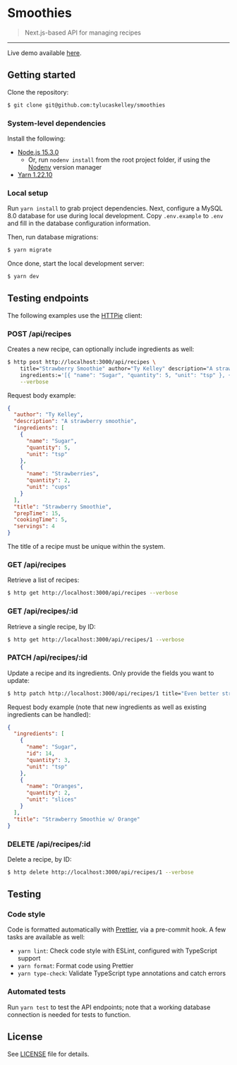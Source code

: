 # Smoothies

> Next.js-based API for managing recipes

---

Live demo available [here](https://smoothies-psi.vercel.app/api/recipes).

## Getting started

Clone the repository:

```bash
$ git clone git@github.com:tylucaskelley/smoothies
```

### System-level dependencies

Install the following:

- [Node.js 15.3.0](https://nodejs.org/en/download/)
  - Or, run `nodenv install` from the root project folder, if
    using the [Nodenv](https://github.com/nodenv/nodenv) version manager
- [Yarn 1.22.10](https://yarnpkg.com/)

### Local setup

Run `yarn install` to grab project dependencies. Next, configure a MySQL 8.0 database
for use during local development. Copy `.env.example` to `.env` and fill in the database
configuration information.

Then, run database migrations:

```bash
$ yarn migrate
```

Once done, start the local development server:

```bash
$ yarn dev
```

## Testing endpoints

The following examples use the [HTTPie](https://httpie.io/) client:

### POST /api/recipes

Creates a new recipe, can optionally include ingredients as well:

```bash
$ http post http://localhost:3000/api/recipes \
    title="Strawberry Smoothie" author="Ty Kelley" description="A strawberry smoothie" prepTime=15 cookingTime=5 servings=4 \
    ingredients:='[{ "name": "Sugar", "quantity": 5, "unit": "tsp" }, {"name": "Strawberries", "quantity": 2, "unit": "cups"}]' \
    --verbose
```

Request body example:

```json
{
  "author": "Ty Kelley",
  "description": "A strawberry smoothie",
  "ingredients": [
    {
      "name": "Sugar",
      "quantity": 5,
      "unit": "tsp"
    },
    {
      "name": "Strawberries",
      "quantity": 2,
      "unit": "cups"
    }
  ],
  "title": "Strawberry Smoothie",
  "prepTime": 15,
  "cookingTime": 5,
  "servings": 4
}
```

The title of a recipe must be unique within the system.

### GET /api/recipes

Retrieve a list of recipes:

```bash
$ http get http://localhost:3000/api/recipes --verbose
```

### GET /api/recipes/:id

Retrieve a single recipe, by ID:

```bash
$ http get http://localhost:3000/api/recipes/1 --verbose
```

### PATCH /api/recipes/:id

Update a recipe and its ingredients. Only provide the fields you want to update:

```bash
$ http patch http://localhost:3000/api/recipes/1 title="Even better strawberry smoothie" --verbose
```

Request body example (note that new ingredients as well as existing ingredients can be handled):

```json
{
  "ingredients": [
    {
      "name": "Sugar",
      "id": 14,
      "quantity": 3,
      "unit": "tsp"
    },
    {
      "name": "Oranges",
      "quantity": 2,
      "unit": "slices"
    }
  ],
  "title": "Strawberry Smoothie w/ Orange"
}
```

### DELETE /api/recipes/:id

Delete a recipe, by ID:

```bash
$ http delete http://localhost:3000/api/recipes/1 --verbose
```

## Testing

### Code style

Code is formatted automatically with [Prettier](https://prettier.io), via a pre-commit hook. A
few tasks are available as well:

- `yarn lint`: Check code style with ESLint, configured with TypeScript support
- `yarn format`: Format code using Prettier
- `yarn type-check`: Validate TypeScript type annotations and catch errors

### Automated tests

Run `yarn test` to test the API endpoints; note that a working database connection is needed
for tests to function.

## License

See [LICENSE](./LICENSE) file for details.
